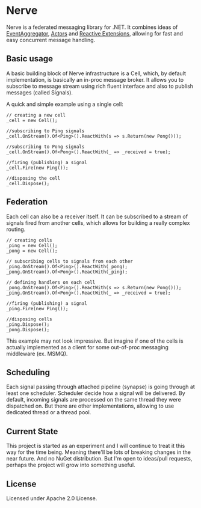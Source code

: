 Nerve
=====

Nerve is a federated messaging library for .NET. It combines ideas of [EventAggregator](http://martinfowler.com/eaaDev/EventAggregator.html), [Actors](http://en.wikipedia.org/wiki/Actor_model) and [Reactive Extensions](https://rx.codeplex.com/), allowing for fast and easy concurrent message handling.

Basic usage
-----------

A basic building block of Nerve infrastructure is a Cell, which, by default implementation, is basically an in-proc message broker. It allows you to subscribe to message stream using rich fluent interface and also to publish messages (called Signals).

A quick and simple example using a single cell:

    // creating a new cell
    _cell = new Cell();
    
    //subscribing to Ping signals
    _cell.OnStream().Of<Ping>().ReactWith(s => s.Return(new Pong()));
    
    //subscribing to Pong signals
    _cell.OnStream().Of<Pong>().ReactWith(_ => _received = true);
    
    //firing (publishing) a signal
    _cell.Fire(new Ping());
    
    //disposing the cell
    _cell.Dispose();

Federation
----------

Each cell can also be a receiver itself. It can be subscribed to a stream of signals fired from another cells, which allows for building a really complex routing.

    // creating cells
    _ping = new Cell();
    _pong = new Cell();

    // subscribing cells to signals from each other
    _ping.OnStream().Of<Ping>().ReactWith(_pong);
    _pong.OnStream().Of<Pong>().ReactWith(_ping);

    // defining handlers on each cell
    _pong.OnStream().Of<Ping>().ReactWith(s => s.Return(new Pong()));
    _ping.OnStream().Of<Pong>().ReactWith(_ => _received = true);

    //firing (publishing) a signal
    _ping.Fire(new Ping());
    
    //disposing cells
    _ping.Dispose();
    _pong.Dispose();

This example may not look impressive. But imagine if one of the cells is actually implemented as a client for some out-of-proc messaging middleware (ex. MSMQ).

Scheduling
----------

Each signal passing through attached pipeline (synapse) is going through at least one scheduler. Scheduler decide how a signal will be delivered. By default, incoming signals are processed on the same thread they were dispatched on. But there are other implementations, allowing to use dedicated thread or a thread pool.

Current State
-------------

This project is started as an experiment and I will continue to treat it this way for the time being. Meaning there'll be lots of breaking changes in the near future. And no NuGet distribution. But I'm open to ideas/pull requests, perhaps the project will grow into something useful.

License
-------
Licensed under Apache 2.0 License.
